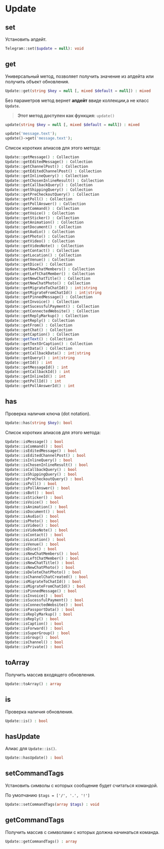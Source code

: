# Update

## set

Установить апдейт.

```php
Telegram::set($update = null): void
```

## get

Универсальный метод, позволяет получить значение из апдейта или получить объект обновления.

```php
Update::get(string $key = null [, mixed $default = null]) : mixed
```

Без параметров метод вернет **апдейт** ввиде коллекции,а не класс `Update`.

> **Этот метод доступен как функция:** `update()`

```php
update(string $key = null [, mixed $default = null]) : mixed

update('message.text');
update()->get('message.text');
```

Список коротких алиасов для этого метода:

```php
Update::getMessage() : Collection
Update::getEditedMessage() : Collection
Update::getChannelPost() : Collection
Update::getEditedChannelPost() : Collection
Update::getInlineQuery() : Collection
Update::getChosenInlineResult() : Collection
Update::getCallbackQuery() : Collection
Update::getShippingQuery() : Collection
Update::getPreCheckoutQuery() : Collection
Update::getPoll() : Collection
Update::getPollAnswer() : Collection
Update::getCommand() : Collection
Update::getVoice() : Collection
Update::getSticker() : Collection
Update::getAnimation() : Collection
Update::getDocument() : Collection
Update::getAudio() : Collection
Update::getPhoto() : Collection
Update::getVideo() : Collection
Update::getVideoNote() : Collection
Update::getContact() : Collection
Update::getLocation() : Collection
Update::getVenue() : Collection
Update::getDice() : Collection
Update::getNewChatMembers() : Collection
Update::getLeftChatMember() : Collection
Update::getNewChatTitle() : Collection
Update::getNewChatPhoto() : Collection
Update::getMigrateToChatId() : int|string
Update::getMigrateFromChatId() : int|string
Update::getPinnedMessage() : Collection
Update::getInvoice() : Collection
Update::getSucessfulPayment() : Collection
Update::getConnectedWebsite() : Collection
Update::getReplyMarkup() : Collection
Update::getReply() : Collection
Update::getFrom() : Collection
Update::getChat() : Collection
Update::getCaption() : Collection
Update::getText() : Collection
Update::getTextOrCaption() : Collection
Update::getData() : Collection
Update::getCallbackData() : int|string
Update::getQuery() : int|string
Update::getId() : int
Update::getMessageId() : int
Update::getCallbackId() : int
Update::getInlineId() : int
Update::getPollId() : int
Update::getPollAnswerId() : int
```

## has

Проверка наличия ключа (dot notation).

```php
Update::has(string $key): bool
```

Список коротких алиасов для этого метода:

```php
Update::isMessage() : bool
Update::isCommand() : bool
Update::isEditedMessage() : bool
Update::isEditedChannelPost() : bool
Update::isInlineQuery() : bool
Update::isChosenInlineResult() : bool
Update::isCallbackQuery() : bool
Update::isShippingQuery() : bool
Update::isPreCheckoutQuery() : bool
Update::isPoll() : bool
Update::isPollAnswer() : bool
Update::isBot() : bool
Update::isSticker() : bool
Update::isVoice() : bool
Update::isAnimation() : bool
Update::isDocument() : bool
Update::isAudio() : bool
Update::isPhoto() : bool
Update::isVideo() : bool
Update::isVideoNote() : bool
Update::isContact() : bool
Update::isLocation() : bool
Update::isVenue() : bool
Update::isDice() : bool
Update::isNewChatMembers() : bool
Update::isLeftChatMember() : bool
Update::isNewChatTitle() : bool
Update::isNewChatPhoto() : bool
Update::isDeleteChatPhoto() : bool
Update::isChannelChatCreated() : bool
Update::isMigrateToChatId() : bool
Update::isMigrateFromChatId() : bool
Update::isPinnedMessage() : bool
Update::isInvoice() : bool
Update::isSucessfulPayment() : bool
Update::isConnectedWebsite() : bool
Update::isPassportData() : bool
Update::isReplyMarkup() : bool
Update::isReply() : bool
Update::isCaption() : bool
Update::isForward() : bool
Update::isSuperGroup() : bool
Update::isGroup() : bool
Update::isChannel() : bool
Update::isPrivate() : bool
```

## toArray

Получить массив входящего обновления.

```php
Update::toArray() : array
```

## is

Проверка наличия обновления.

```php
Update::is() : bool
```

## hasUpdate

Алиас для `Update::is()`.

```php
Update::hasUpdate() : bool
```

## setCommandTags

Установить символы с которых сообщение будет считаться командой.

По умолчанию `$tags = ['/', '.', '!']`

```php
Update::setCommandTags(array $tags) : void
```

## getCommandTags

Получить массив с символами с которых должна начинаться команда.

```php
Update::getCommandTags() : array
```


